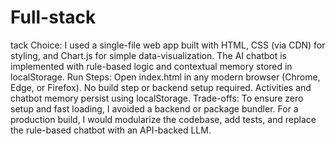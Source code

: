 # Full-stack
tack Choice: I used a single-file web app built with HTML, CSS (via CDN) for styling, and Chart.js for simple data-visualization. The AI chatbot is implemented with rule-based logic and contextual memory stored in localStorage.
Run Steps: Open index.html in any modern browser (Chrome, Edge, or Firefox). No build step or backend setup required. Activities and chatbot memory persist using localStorage.
Trade-offs: To ensure zero setup and fast loading, I avoided a backend or package bundler. For a production build, I would modularize the codebase, add tests, and replace the rule-based chatbot with an API-backed LLM.
